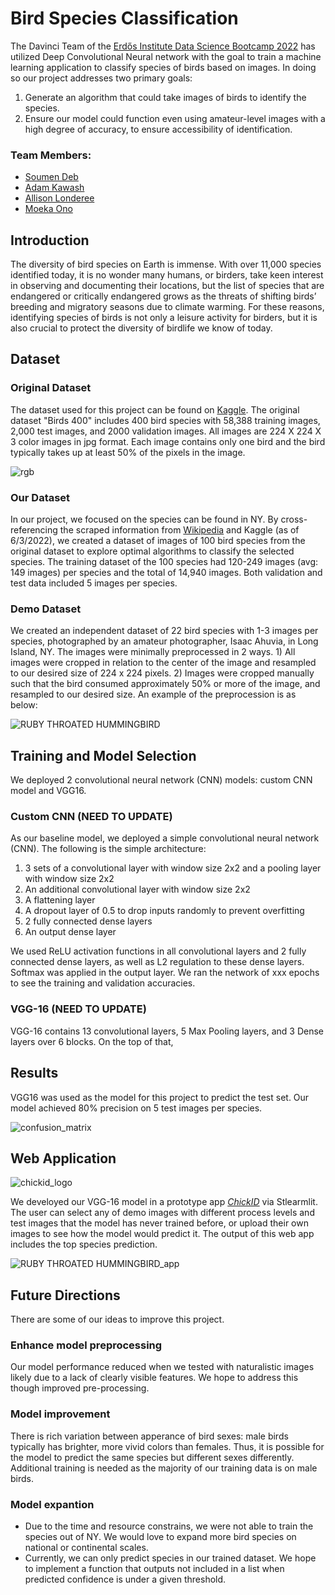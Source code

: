 # Bird Species Classification
The Davinci Team of the [Erdős Institute Data Science Bootcamp 2022](https://www.erdosinstitute.org/code) has utilized Deep Convolutional Neural network with the goal to train a machine learning application to classify species of birds based on images. In doing so our project addresses two primary goals:
1. Generate an algorithm that could take images of birds to identify the species.
2. Ensure our model could function even using amateur-level images with a high degree of accuracy, to ensure accessibility of identification.


### Team Members:
- [Soumen Deb](https://www.linkedin.com/in/soumen-deb-193005b0/)
- [Adam Kawash](https://www.linkedin.com/in/adam-kawash-90077b215/)
- [Allison Londeree](https://www.linkedin.com/in/allison-londeree/)
- [Moeka Ono](https://www.linkedin.com/in/moeka-ono/)

## Introduction 
The diversity of bird species on Earth is immense. With over 11,000 species identified today, it is no wonder many humans, or birders, take keen interest in observing and documenting their locations, but the list of species that are endangered or critically endangered grows as the threats of shifting birds’ breeding and migratory seasons due to climate warming. For these reasons, identifying species of birds is not only a leisure activity for birders, but it is also crucial to protect the diversity of birdlife we know of today.


## Dataset
### Original Dataset
The dataset used for this project can be found on [Kaggle](https://www.kaggle.com/datasets/gpiosenka/100-bird-species). The original dataset "Birds 400" includes 400 bird species with 58,388 training images, 2,000 test images, and 2000 validation images. All images are 224 X 224 X 3 color images in jpg format. Each image contains only one bird and the bird typically takes up at least 50% of the pixels in the image. 


![rgb](https://user-images.githubusercontent.com/90373346/172022489-a669d05c-2d3d-4f0c-923c-126a3a7adb06.jpg)


### Our Dataset
In our project, we focused on the species can be found in NY. By cross-referencing the scraped information from [Wikipedia](https://en.wikipedia.org/wiki/List_of_birds_of_New_York_(state)) and Kaggle (as of 6/3/2022), we created a dataset of images of 100 bird species from the original dataset to explore optimal algorithms to classify the selected species. The training dataset of the 100 species had 120-249 images (avg: 149 images) per species and the total of 14,940 images. Both validation and test data included 5 images per species. 


### Demo Dataset
We created an independent dataset of 22 bird species with 1-3 images per species, photographed by an amateur photographer, Isaac Ahuvia, in Long Island, NY. The images were minimally preprocessed in 2 ways. 1) All images were cropped in relation to the center of the image and resampled to our desired size of 224 x 224 pixels. 2) Images were cropped manually such that the bird consumed approximately 50% or more of the image, and resampled to our desired size. An example of the preprocession is as below:

![RUBY THROATED HUMMINGBIRD](https://user-images.githubusercontent.com/90373346/171991573-f5b31a99-1e62-4639-a631-040c44b6b15f.jpg)



## Training and Model Selection
We deployed 2 convolutional neural network (CNN) models: custom CNN model and VGG16.

### Custom CNN (NEED TO UPDATE)
As our baseline model, we deployed a simple convolutional neural network (CNN). The following is the simple architecture:
1. 3 sets of a convolutional layer with window size 2x2 and a pooling layer with window size 2x2
2. An additional convolutional layer with window size 2x2
3. A flattening layer 
4. A dropout layer of 0.5 to drop inputs randomly to prevent overfitting 
5. 2 fully connected dense layers
6. An output dense layer

We used ReLU activation functions in all convolutional layers and 2 fully connected dense layers, as well as L2 regulation to these dense layers. Softmax was applied in the output layer. We ran the network of xxx epochs to see the training and validation accuracies. 

### VGG-16 (NEED TO UPDATE)

VGG-16 contains 13 convolutional layers, 5 Max Pooling layers, and 3 Dense layers over 6 blocks. On the top of that, 



## Results
VGG16 was used as the model for this project to predict the test set. Our model achieved 80% precision on 5 test images per species.

![confusion_matrix](https://user-images.githubusercontent.com/90373346/172018515-fac99367-490f-42eb-8060-c7b16f8bc6d8.png)

## Web Application

![chickid_logo](https://user-images.githubusercontent.com/90373346/172003264-b1015d19-24bf-4304-a24a-7e4935ae61e6.jpeg)

We develoyed our VGG-16 model in a prototype app [*ChickID*](https://share.streamlit.io/erdos-team-davinci/bird-classifcation/main/app/app_test.py) via Stlearmlit. The user can select any of demo images with different process levels and test images that the model has never trained before, or upload their own images to see how the model would predict it. The output of this web app includes the top species prediction.  


![RUBY THROATED HUMMINGBIRD_app](https://user-images.githubusercontent.com/90373346/172029212-c2b41d81-86ac-4c3f-86b4-432b747966c6.jpg)


## Future Directions
There are some of our ideas to improve this project.
### Enhance model preprocessing
Our model performance reduced when we tested with naturalistic images likely due to a lack of clearly visible features. We hope to address this though improved pre-processing.

### Model improvement
There is rich variation between apperance of bird sexes: male birds typically has brighter, more vivid colors than females. Thus, it is possible for the model to predict the same species but different sexes differently. Additional training is needed  as the majority of our training data is on male birds.    
### Model expantion
- Due to the time and resource constrains, we were not able to train the species out of NY. We would love to expand more bird species on national or continental scales.
- Currently, we can only predict species in our trained dataset. We hope to implement a function that outputs not included in a list when predicted confidence is under a given threshold.   

